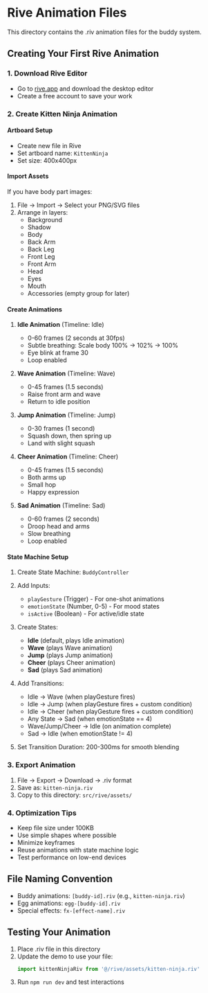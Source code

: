 # Rive Animation Files

This directory contains the .riv animation files for the buddy system.

## Creating Your First Rive Animation

### 1. Download Rive Editor
- Go to [rive.app](https://rive.app) and download the desktop editor
- Create a free account to save your work

### 2. Create Kitten Ninja Animation

#### Artboard Setup
- Create new file in Rive
- Set artboard name: `KittenNinja`
- Set size: 400x400px

#### Import Assets
If you have body part images:
1. File → Import → Select your PNG/SVG files
2. Arrange in layers:
   - Background
   - Shadow
   - Body
   - Back Arm
   - Back Leg
   - Front Leg
   - Front Arm
   - Head
   - Eyes
   - Mouth
   - Accessories (empty group for later)

#### Create Animations
1. **Idle Animation** (Timeline: Idle)
   - 0-60 frames (2 seconds at 30fps)
   - Subtle breathing: Scale body 100% → 102% → 100%
   - Eye blink at frame 30
   - Loop enabled

2. **Wave Animation** (Timeline: Wave)
   - 0-45 frames (1.5 seconds)
   - Raise front arm and wave
   - Return to idle position

3. **Jump Animation** (Timeline: Jump)
   - 0-30 frames (1 second)
   - Squash down, then spring up
   - Land with slight squash

4. **Cheer Animation** (Timeline: Cheer)
   - 0-45 frames (1.5 seconds)
   - Both arms up
   - Small hop
   - Happy expression

5. **Sad Animation** (Timeline: Sad)
   - 0-60 frames (2 seconds)
   - Droop head and arms
   - Slow breathing
   - Loop enabled

#### State Machine Setup
1. Create State Machine: `BuddyController`

2. Add Inputs:
   - `playGesture` (Trigger) - For one-shot animations
   - `emotionState` (Number, 0-5) - For mood states
   - `isActive` (Boolean) - For active/idle state

3. Create States:
   - **Idle** (default, plays Idle animation)
   - **Wave** (plays Wave animation)
   - **Jump** (plays Jump animation)
   - **Cheer** (plays Cheer animation)
   - **Sad** (plays Sad animation)

4. Add Transitions:
   - Idle → Wave (when playGesture fires)
   - Idle → Jump (when playGesture fires + custom condition)
   - Idle → Cheer (when playGesture fires + custom condition)
   - Any State → Sad (when emotionState == 4)
   - Wave/Jump/Cheer → Idle (on animation complete)
   - Sad → Idle (when emotionState != 4)

5. Set Transition Duration: 200-300ms for smooth blending

### 3. Export Animation
1. File → Export → Download → .riv format
2. Save as: `kitten-ninja.riv`
3. Copy to this directory: `src/rive/assets/`

### 4. Optimization Tips
- Keep file size under 100KB
- Use simple shapes where possible
- Minimize keyframes
- Reuse animations with state machine logic
- Test performance on low-end devices

## File Naming Convention
- Buddy animations: `[buddy-id].riv` (e.g., `kitten-ninja.riv`)
- Egg animations: `egg-[buddy-id].riv`
- Special effects: `fx-[effect-name].riv`

## Testing Your Animation
1. Place .riv file in this directory
2. Update the demo to use your file:
   ```typescript
   import kittenNinjaRiv from '@/rive/assets/kitten-ninja.riv'
   ```
3. Run `npm run dev` and test interactions